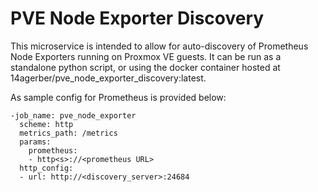 # PVE Node Exporter Discovery

This microservice is intended to allow for auto-discovery of Prometheus Node Exporters running
on Proxmox VE guests. It can be run as a standalone python script, or using the docker container
hosted at 14agerber/pve_node_exporter_discovery:latest.

As sample config for Prometheus is provided below:
```
-job_name: pve_node_exporter
  scheme: http
  metrics_path: /metrics
  params:
    prometheus:
    - http<s>://<prometheus URL>
  http_config:
  - url: http://<discovery_server>:24684
```
